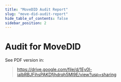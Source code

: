 ```yaml
---
title: "MoveDID Audit Report"
slug: "move-did-audit-report"
hide_table_of_contents: false
sidebar_position: 2
---
```


# Audit for MoveDID

See PDF version in:

> https://drive.google.com/file/d/1Ey0l-ialbRBJFihsPAKDfjhdrqh5Ml9E/view?usp=sharing
